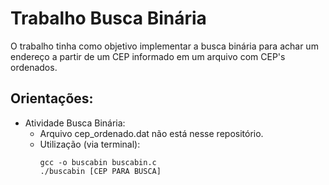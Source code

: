 # Trabalho Busca Binária

O trabalho tinha como objetivo implementar a busca binária para achar um endereço a partir de um CEP informado em um arquivo com CEP's ordenados.

## Orientações:

* Atividade Busca Binária:
  * Arquivo cep_ordenado.dat não está nesse repositório.
  * Utilização (via terminal):
    ```
    gcc -o buscabin buscabin.c
    ./buscabin [CEP PARA BUSCA]
       
    ```